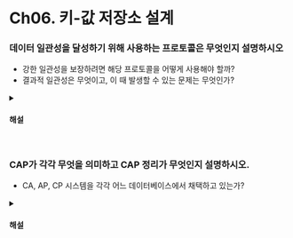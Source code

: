 # Ch06. 키-값 저장소 설계

### 데이터 일관성을 달성하기 위해 사용하는 프로토콜은 무엇인지 설명하시오

* 강한 일관성을 보장하려면 해당 프로토콜을 어떻게 사용해야 할까?
* 결과적 일관성은 무엇이고, 이 때 발생할 수 있는 문제는 무엇인가?

<details>
<summary><h4>해설</h4></summary>

> 데이터 일관성을 달성하기 위해 사용하는 프로토콜은 무엇인지 설명하시오
* 정족수 합의(Quorum Consensus) 프로토콜이다.
* 이 프로토콜은 읽기/쓰기 연산 모두에 일관성을 보장한다.
* 사본 개수 N, 쓰기 연산에 대한 정족수 W, 읽기 연산에 대한 정족수 R을 조절해 응답 지연과 데이터 일관성 사이의 타협점을 찾는다.

> 강한 일관성을 보장하려면 해당 프로토콜을 어떻게 사용해야 할까?
* `W + R > N` 공식을 사용하면 강한 일관성이 보장된다.
* 보통 N=3 & W=R=2 를 사용한다.

> 결과적 일관성은 무엇이고, 이 때 발생할 수 있는 문제는 무엇인가?
* 약한 일관성의 한 형태로, 갱신 결과가 결국에는 모든 사본에 반영되는 모델이다.
* 결과적 일관성을 따를 경우 쓰기 연산이 병렬적으로 발생하면 시스템에 저장된 값의 일관성이 깨질 수 있다.
</details>


<br>

### CAP가 각각 무엇을 의미하고 CAP 정리가 무엇인지 설명하시오.

* CA, AP, CP 시스템을 각각 어느 데이터베이스에서 채택하고 있는가?

<details>
<summary><h4>해설</h4></summary>

> CAP가 각각 무엇을 의미하고 CAP 정리가 무엇인지 설명하시오.
* C는 데이터 일관성(consistency), A는 가용성(availability), P는 파티션 감내(partition tolerance)를 의미한다.
* CAP 정리는 이 세가지 요구사항을 동시에 만족하는 분산 시스템을 설계하는 것은 불가능하다고 얘기한다.

> CA, AP, CP 시스템을 각각 어느 데이터베이스에서 채택하고 있는가?
* CA: 실세계의 분산 시스템에서 파티션 문제가 일어나는 것은 피할 수 없는 일로 여겨지므로, 반드시 파티션 감내가 지켜지도록 설계된다. 따라서 해당 시스템을 실세계에서 사용하지 않는다.
* AP: 카산드라, Dynamo DB
* CP: Redis, Memcached, Mongo DB
</details>
